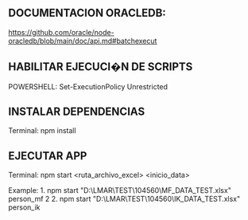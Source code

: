 ## DOCUMENTACION ORACLEDB:
https://github.com/oracle/node-oracledb/blob/main/doc/api.md#batchexecut


## HABILITAR EJECUCI�N DE SCRIPTS
POWERSHELL: Set-ExecutionPolicy Unrestricted

## INSTALAR DEPENDENCIAS
Terminal: npm install
## EJECUTAR APP
Terminal: npm start <ruta_archivo_excel> <dominio> <inicio_data>

Example: 
    1. npm start "D:\LMAR\TEST\104560\MF_DATA_TEST.xlsx" person_mf 2
    2. npm start "D:\LMAR\TEST\104560\IK_DATA_TEST.xlsx" person_ik